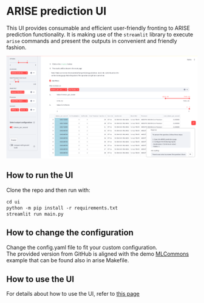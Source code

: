 # ARISE prediction UI

This UI provides consumable and efficient user-friendly fronting 
to ARISE prediction functionality. It is making use of the
`streamlit` library to execute `arise` commands and present
the outputs in convenient and friendly fashion.

![Arise UI - example](docs/arise_ui_screenshot.png)

## How to run the UI

Clone the repo and then run with:
```
cd ui
python -m pip install -r requirements.txt
streamlit run main.py
```

## How to change the configuration

Change the config.yaml file to fit your custom configuration.  
The provided version from GitHub is aligned with the demo [MLCommons](../examples/MLCommons) 
example that can be found also in arise Makefile.

## How to use the UI

For details about how to use the UI, refer to [this page](docs/how_to_use_the_ui.md)
